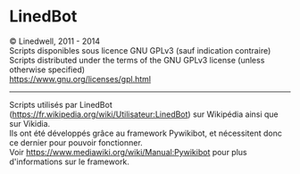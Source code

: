 LinedBot
========
© Linedwell, 2011 - 2014<br />
Scripts disponibles sous licence GNU GPLv3 (sauf indication contraire)<br />
Scripts distributed under the terms of the GNU GPLv3 license (unless otherwise specified)<br />
https://www.gnu.org/licenses/gpl.html

---------
Scripts utilisés par LinedBot (https://fr.wikipedia.org/wiki/Utilisateur:LinedBot) sur Wikipédia ainsi que sur Vikidia.<br />
Ils ont été développés grâce au framework Pywikibot, et nécessitent donc ce dernier pour pouvoir fonctionner.<br />
Voir https://www.mediawiki.org/wiki/Manual:Pywikibot pour plus d'informations sur le framework.
